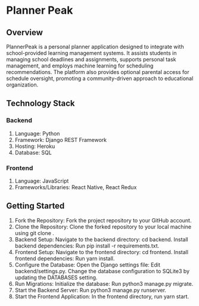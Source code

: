 # Planner Peak
## Overview
PlannerPeak is a personal planner application designed to integrate with school-provided learning management systems. It assists students in managing school deadlines and assignments, supports personal task management, and employs machine learning for scheduling recommendations. The platform also provides optional parental access for schedule oversight, promoting a community-driven approach to educational organization.

## Technology Stack
### Backend
1. Language: Python
2. Framework: Django REST Framework
3. Hosting: Heroku
4. Database: SQL
### Frontend
1. Language: JavaScript
2. Frameworks/Libraries: React Native, React Redux
## Getting Started
1. Fork the Repository: Fork the project repository to your GitHub account.
2. Clone the Repository: Clone the forked repository to your local machine using git clone <repository-url>.
3. Backend Setup:
  Navigate to the backend directory: cd backend.
  Install backend dependencies: Run pip install -r requirements.txt.
4. Frontend Setup:
  Navigate to the frontend directory: cd frontend.
  Install frontend dependencies: Run yarn install.
5. Configure the Database:
  Open the Django settings file: Edit backend/settings.py.
  Change the database configuration to SQLite3 by updating the DATABASES setting.
6. Run Migrations:
  Initialize the database: Run python3 manage.py migrate.
7. Start the Backend Server:
  Run python3 manage.py runserver.
8. Start the Frontend Application:
  In the frontend directory, run yarn start.
